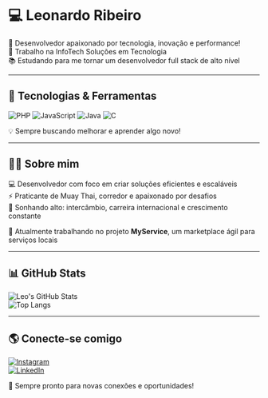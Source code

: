 # 💻 Leonardo Ribeiro  

🚀 Desenvolvedor apaixonado por tecnologia, inovação e performance!  
📍 Trabalho na InfoTech Soluções em Tecnologia  
📚 Estudando para me tornar um desenvolvedor full stack de alto nível  

---

## 🚀 Tecnologias & Ferramentas  
![PHP](https://img.shields.io/badge/PHP-777BB4?style=for-the-badge&logo=php&logoColor=white)
![JavaScript](https://img.shields.io/badge/JavaScript-F7DF1E?style=for-the-badge&logo=javascript&logoColor=black)
![Java](https://img.shields.io/badge/Java-007396?style=for-the-badge&logo=java&logoColor=white)
![C](https://img.shields.io/badge/C-A8B9CC?style=for-the-badge&logo=c&logoColor=white)

💡 Sempre buscando melhorar e aprender algo novo!  

---

## 🏋️‍♂️ Sobre mim  
💻 Desenvolvedor com foco em criar soluções eficientes e escaláveis  
⚡ Praticante de Muay Thai, corredor e apaixonado por desafios  
🎯 Sonhando alto: intercâmbio, carreira internacional e crescimento constante  

📌 Atualmente trabalhando no projeto **MyService**, um marketplace ágil para serviços locais  

---

## 📊 GitHub Stats  
![Leo's GitHub Stats](https://github-readme-stats.vercel.app/api?username=Leo&show_icons=true&theme=dracula)  
![Top Langs](https://github-readme-stats.vercel.app/api/top-langs/?username=Leo&layout=compact&theme=dracula)  

---

## 🌎 Conecte-se comigo  
[![Instagram](https://img.shields.io/badge/Instagram-%23E4405F.svg?style=for-the-badge&logo=Instagram&logoColor=white)](https://www.instagram.com/leoribx/)  
[![LinkedIn](https://img.shields.io/badge/LinkedIn-%230077B5.svg?style=for-the-badge&logo=linkedin&logoColor=white)](https://br.linkedin.com/in/leonardo-farias-ribeiro-396977284)  

🚀 Sempre pronto para novas conexões e oportunidades!
